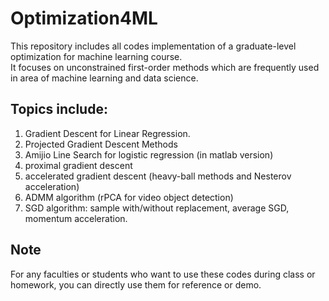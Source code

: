 # Optimization4ML
This repository includes all codes implementation of a graduate-level optimization for machine learning course.\
It focuses on unconstrained first-order methods which are frequently used in area of machine learning and data science.
## Topics include:
1. Gradient Descent for Linear Regression.
2. Projected Gradient Descent Methods
3. Amijio Line Search for logistic regression (in matlab version)
4. proximal gradient descent
5. accelerated gradient descent (heavy-ball methods and Nesterov acceleration)
6. ADMM algorithm (rPCA for video object detection)
7. SGD algorithm: sample with/without replacement, average SGD, momentum acceleration.
## Note
For any faculties or students who want to use these codes during class or homework, you can directly use them for reference or demo.
